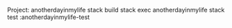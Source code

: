 
Project: anotherdayinmylife
stack build
stack exec anotherdayinmylife
stack test :anotherdayinmylife-test
